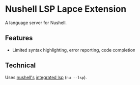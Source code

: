 # Nushell LSP Lapce Extension

A language server for Nushell.

## Features

- Limited syntax highlighting, error reporting, code completion

## Technical

Uses [nushell's](https://github.com/nushell/nushell) [integrated lsp](https://github.com/nushell/nushell/tree/main/crates/nu-lsp) (`nu --lsp`).
